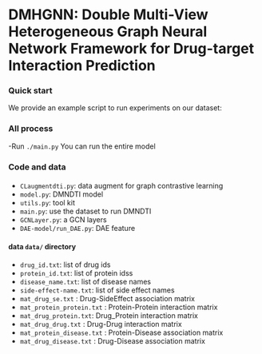 # DMHGNN: Double Multi-View Heterogeneous Graph Neural Network Framework for Drug-target Interaction Prediction
### Quick start
We provide an example script to run experiments on our dataset: 

### All process
 -Run `./main.py`   You can run the entire model


### Code and data

#### 
- `CLaugmentdti.py`: data augment for graph contrastive learning
- `model.py`: DMNDTI model
- `utils.py`: tool kit
- `main.py`: use the dataset to run DMNDTI 
- `GCNLayer.py`: a GCN layers 
- `DAE-model/run_DAE.py`: DAE feature

#### data `data/` directory
- `drug_id.txt`: list of drug ids
- `protein_id.txt`: list of protein idss
- `disease_name.txt`: list of disease names
- `side-effect-name.txt`: list of side effect names
- `mat_drug_se.txt` 		: Drug-SideEffect association matrix
- `mat_protein_protein.txt` : Protein-Protein interaction matrix
- `mat_drug_protein.txt`: Drug_Protein interaction matrix
- `mat_drug_drug.txt` 		: Drug-Drug interaction matrix
- `mat_protein_disease.txt` : Protein-Disease association matrix
- `mat_drug_disease.txt` 	: Drug-Disease association matrix




